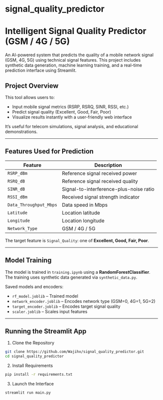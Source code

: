 # signal_quality_predictor
# Intelligent Signal Quality Predictor (GSM / 4G / 5G)

An AI-powered system that predicts the quality of a mobile network signal (GSM, 4G, 5G) using technical signal features. This project includes synthetic data generation, machine learning training, and a real-time prediction interface using Streamlit.



## Project Overview

This tool allows users to:
- Input mobile signal metrics (RSRP, RSRQ, SINR, RSSI, etc.)
- Predict signal quality (Excellent, Good, Fair, Poor)
- Visualize results instantly with a user-friendly web interface

It’s useful for telecom simulations, signal analysis, and educational demonstrations.


---

##  Features Used for Prediction

| Feature                  | Description                                |
|--------------------------|--------------------------------------------|
| `RSRP_dBm`              | Reference signal received power            |
| `RSRQ_dB`               | Reference signal received quality          |
| `SINR_dB`               | Signal-to-interference-plus-noise ratio    |
| `RSSI_dBm`              | Received signal strength indicator         |
| `Data_Throughput_Mbps` | Data speed in Mbps                          |
| `Latitude`              | Location latitude                          |
| `Longitude`             | Location longitude                         |
| `Network_Type`          | GSM / 4G / 5G                              |

The target feature is `Signal_Quality`: one of **Excellent, Good, Fair, Poor**.

---

##  Model Training

The model is trained in `training.ipynb` using a **RandomForestClassifier**. The training uses synthetic data generated via `synthetic_data.py`.

Saved models and encoders:
- `rf_model.joblib` – Trained model
- `network_encoder.joblib` – Encodes network type (GSM=0, 4G=1, 5G=2)
- `target_encoder.joblib` – Encodes target signal quality
- `scaler.joblib` – Scales input features

---

##  Running the Streamlit App

 1. Clone the Repository

```bash
git clone https://github.com/Wajihx/signal_quality_predictor.git
cd signal_quality_predictor
```
2. Install Requirements
```bash
pip install -r requirements.txt
```
3. Launch the Interface
```bash
streamlit run main.py
```

